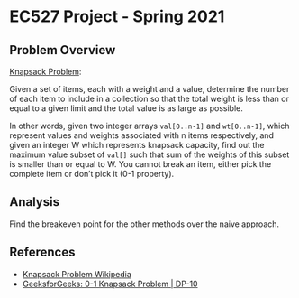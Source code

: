 # EC527 Project - Spring 2021

## Problem Overview

[Knapsack Problem](https://en.wikipedia.org/wiki/Knapsack_problem):

Given a set of items, each with a weight and a value, determine the number of each item to include in a collection so that the total weight is less than or equal to a given limit and the total value is as large as possible.

In other words, given two integer arrays `val[0..n-1]` and `wt[0..n-1]`, which represent values and weights associated with n items respectively, and given an integer W which represents knapsack capacity, find out the maximum value subset of `val[]` such that sum of the weights of this subset is smaller than or equal to W. You cannot break an item, either pick the complete item or don’t pick it (0-1 property).

## Analysis

Find the breakeven point for the other methods over the naive approach.

## References

- [Knapsack Problem Wikipedia](https://en.wikipedia.org/wiki/Knapsack_problem)
- [GeeksforGeeks: 0-1 Knapsack Problem | DP-10](https://www.geeksforgeeks.org/0-1-knapsack-problem-dp-10/)
